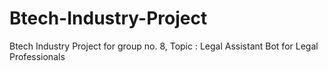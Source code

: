 # Btech-Industry-Project
Btech Industry Project for group no. 8, Topic : Legal Assistant Bot for Legal Professionals
